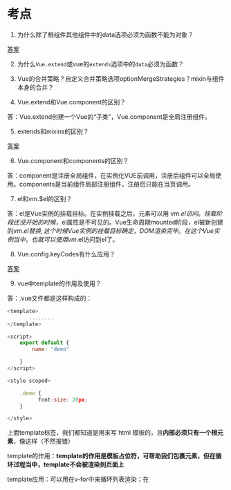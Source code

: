 # 考点

1. 为什么除了根组件其他组件中的data选项必须为函数不能为对象？

[答案](https://cn.vuejs.org/v2/guide/components.html)

2. 为什么`Vue.extend`或vue的`extends`选项中的`data`必须为函数？

3. Vue的合并策略？自定义合并策略选项optionMergeStrategies？mixin与组件本身的合并？

4. Vue.extend和Vue.component的区别？

答：Vue.extend创建一个Vue的“子类”，Vue.component是全局注册组件。

5. extends和mixins的区别？

[答案](https://www.cnblogs.com/Juliana1992/p/10332976.html)

6. Vue.component和components的区别？

答：component是注册全局组件，在实例化VUE前调用，注册后组件可以全局使用。components是当前组件局部注册组件，注册后只能在当页调用。

7. el和vm.$el的区别？

答：el是Vue实例的挂载目标。在实例挂载之后，元素可以用 vm.$el 访问。
挂载阶段还没开始的时候，$el属性是不可见的。Vue生命周期mounted阶段，el被新创建的vm.$el替换,这个时候Vue实例的挂载目标确定， DOM渲染完毕。在这个Vue实例当中，也就可以使用vm.$el访问到el了。

8. Vue.config.keyCodes有什么应用？

[答案](https://www.jianshu.com/p/839b6217e941)

9. vue中template的作用及使用？

答：.vue文件都是这样构成的：
```js
<template>
       ........
</template>

<script>
    export default {
        name: "demo"

    }
</script>

<style scoped>

    .demo {
          font-size: 28px;
    }

</style>  
```
上面template标签，我们都知道是用来写 html 模板的，且**内部必须只有一个根元素**，像这样（不然报错）


template的作用：**template的作用是模板占位符，可帮助我们包裹元素，但在循环过程当中，template不会被渲染到页面上**

template应用：可以用在v-for中来循环列表渲染；在<template>元素上使用v-if条件渲染分组

10. vue中模板定义的方式有哪些？他们的应用场景分别对应是？

答：template  X-Template 内联模板(inline-template)

11. Vue.compile的操作方式？

12. render函数作用？render函数的返回值？

答： render函数跟template一样都是创建html模板的，但是有些场景中用template实现起来代码冗长繁琐而且有大量重复，这时候就可以用render函数。
  render函数返回值（VNode）

13. render函数跟template的区别？

14. Vue.nextTick(callback,context)的理解及使用场景？

答：首先我们要对vue的数据更新有一定理解： **vue是依靠数据驱动视图更新的，该更新的过程是异步的**。即：当侦听到你的数据发生变化时， Vue将开启一个队列（该队列被Vue官方称为异步更新队列）。视图需要等队列中所有数据变化完成之后，再统一进行更新。所以，**Vue 实现的响应式并不是数据发生变化之后视图立即变化**。

  这里的回调函数（callback）将在数据更新完成，视图更新完毕之后被调用。使用场景：如果要在created()钩子函数中进行的DOM操作，由于created()钩子函数中还未对DOM进行任何渲染，所以无法直接操作，需要通过$nextTick()来完成。

15. Vue.nextTick()和vm.$nextTick()的区别？

答：`Vue.nextTick(callback)`，当数据发生变化，更新后执行回调。 `Vue.$nextTick(callback)`，当dom发生变化，更新后执行的回调。

16. Vue.observable( object )作用？

17. Vue.set有什么作用？Vue.set和vm.$set()有什么区别？

答：对于data中的一些初始化过的对象或数组，想要改变或者添加属性，直接改视图是不会更新的。用Vue.set()或者vm.$set()可以达到响应式更新/添加的效果。Vue.set()和vm.$set()这两者是一样的，一样使用。

18. Vue.delete有什么作用，Vue.delete和vm.$delete()有什么区别？

答：Vue.delete 用来删除对象的属性。如果对象是响应式的，确保删除能触发更新视图。这个方法主要用于避开 Vue 不能检测到属性被删除的限制，但是你应该很少会使用它。需要注意的是，目标对象不能是一个 Vue 实例或 Vue 实例的根数据对象。
  Vue.js 源码中，Vue.delete 和 vm.$delete 指向的是同一个函数，两者作用完全相同，其中，vm.$delete 是 Vue.delete 的别名。

19. Vue.filter和filter作用？

答：vue中有过滤器的概念，用于一些常见的文本格式化。有全局过滤器和局部过滤器的概念。Vue.filter用于注册或获取全局过滤器，filter用于在子组件内部添加局部的过滤器。

20. vue中mixins的理解及应用？

答：[理解](https://www.cnblogs.com/wjw1014/p/11757452.html)。有全局混入和局部混入。全局混入的时候，要注意一旦使用全局混入，它将影响每一个之后创建的 Vue 实例。

21. vm.$parent作用？

答：子组件可以直接用this.$parent访问父组件的属性和方法，所以可以进行对父组件的一些操作比如父子组件传值，但是不建议用这种方法来进行父子组件传值。

22. vm.$root、vm.$parent和vm.$refs?

答：
* $root 可以用来获取vue的根实例，比如在简单的项目中将公共数据放再vue根实例上(可以理解为一个全局 store ),因此可以代替vuex实现状态管理；
* $parent 属性可以用来从一个子组件访问父组件的实例，可以替代将数据以 prop 的方式传入子组件的方式；当变更父级组件的数据的时候，容易造成调试和理解难度增加
* 在子组件上使用ref特性后，this.$refs 属性可以直接访问该子组件。可以代替事件$emit 和$on 的作用。使用方式是通过 ref 特性为这个子组件赋予一个 ID 引用，再通过this.$refs.  testId获取指定元素。注意：**$refs只会在组件渲染完成之后生效，并且它们不是响应式的**。这仅作为一个用于直接操作子组件的“逃生舱”——你应该避免在模板或计算属性中访问 $refs

23. vm.$options有什么作用？

答：vm.$options可以获取到vue初始化的时候除去data之外的其他的对象，通过这种方式我们可以定义一些变量 属性，避免污染全局.

24. vue用props传值能不能被修改？如果要修改使用怎么办？

答：
1. 父子组件传值时，父组件传递的参数，数组和对象，子组件接受之后可以直接进行修改，并且会传递给父组件相应的值也会修改。因为父组件传递的参数，数组和对象的时候传递的是引用，就算修改值的时候，地址的引用没有被修改，所以他还是认为你没有修改，所以不会报错。
2. 如果传递的值是字符串，直接修改会报错。是因为，本来存的就是值类型，修改了值的时候就是修改了。所以会报错。
3. 如果一定要修改可以把传递过来的props值用计算属性或者在data里面使用

25. vue用props传值只能是单向下流传递，为什么？

答：单向数据浏览不允许你做修改操作,如果可以修改,每个组件都能对数据进行操作,这样无法有效的追踪数据的变化

26. propsData有什么作用？

答：用于全局扩展的数据传递。一般是new Vue.extend()出来的组件的时候

27. vue computed有什么特点？跟watch有什么区别？

答：computed具有缓存性，页面重新渲染值不变化,计算属性会立即返回之前的计算结果，而不必再次执行函数。watch无缓存性，页面重新渲染时值不变化也会执行。

28. vm.$on vm.$emit应用?

29. slot作用？使用？

30. vm.$attrs如何使用？使用场景？作用？

答：当有这样的场景，父组件要传递值给子组件孙子组件，传递name给子组件，sex和age给孙子组件。这时候vm.$attrs就可以派上用场了。你需要在父组件中把sex、name和age这三个参数都注册，然后再子组件中prop接收那么，子组件中用$attrs把没有prop接收的其余参数传递给孙子组件。

作用：在这样的场景下面更加直观方便的传值。

31. vm.$listeners使用？使用场景？作用？

答：$listeners可以让你在孙子组件改变父组件的值

32. inheritAttrs使用场景？作用？

答：[答案](https://www.jianshu.com/p/ce8ca875c337)

33. 什么时候用watch？watch里面的选项分别是什么，有什么作用？


34. Vue.use()使用？

答：用来安装Vue.js插件。被安装的对象必须提供install方法。且该方法必须在new Vue()之前被调用。

35. directives作用？使用方法？



答：directives用来自定义指令

36. provide/inject使用场景？使用方法？数据流传递方向？


37. name选项有什么作用？

答：
  1. 当项目使用keep-alive时，可搭配组件name进行缓存过滤
  2. DOM做递归组件时
  3. vue-devtool的时候更好调试

38. delimiters作用？

答：设置插值的格式

39. functional有什么作用？

答：通常用于函数式组件编程中。

40. model选项如何使用？使用场景？优点？


41. vm.$mount()有什么作用？应用场景是什么？

42. vm.$forceUpdate()使用场景？

43. vm.$destroy()应用场景？

44. 使用v-html时要注意什么？

答： 
1. **内容按普通HTML插入-不会作为Vue模板编译。**
2. 在网站上动态渲染任意HTML是非常危险的，因为容易导致**XSS**攻击。只在可信内容上使用v-html，**永不**用在用户提交的内容上。
3. 在单文件组件里，scoped的样式不会应用在v-html内部，因为那部分HTML没有被Vue的模板编译器处理。如果你希望针对v-html的内容设置带作用域的CSS，你可以替换为CSS Modules或用一个额外的全局<style>元素手动设置类似BEM的作用域策略。

45. v-model应用场景？

46. v-cloak使用场景？

47. v-once使用场景？

48. 特殊的key属性的有什么作用？

答：key 的特殊 attribute 主要用在 Vue 的虚拟 DOM 算法，在新旧 nodes 对比时辨识 VNodes。如果不使用 key，Vue 会使用一种最大限度减少动态元素并且尽可能的尝试就地修改/复用相同类型元素的算法。而使用 key 时，它会基于 key 的变化重新排列元素顺序，并且会移除 key 不存在的元素。

有相同父元素的子元素必须有**独特的 key**。重复的 key 会造成渲染错误。

49. is的作用及应用场景？

50. v-if VS  v-show？

v-if 是“真正”的条件渲染，因为它会确保在切换过程中条件块内的事件监听器和子组件适当地被销毁和重建。

v-if 也是惰性的：如果在初始渲染时条件为假，则什么也不做——直到条件第一次变为真时，才会开始渲染条件块。

相比之下，v-show 就简单得多——不管初始条件是什么，元素总是会被渲染，并且只是简单地基于 CSS 进行切换。

一般来说，v-if 有更高的切换开销，而 v-show 有更高的初始渲染开销。因此，如果需要非常频繁地切换，则使用 v-show 较好；如果在运行时条件很少改变，则使用 v-if 较好。

51. v-for和v-if？

注意我们不推荐在同一元素上使用 v-if 和 v-for。
当它们处于同一节点，v-for 的优先级比 v-if 更高，这意味着 v-if 将分别重复运行于每个 v-for 循环中。


52. 为什么在HTML中监听事件？

实际上，使用v-on有几个好处：
* 扫一眼 HTML 模板便能轻松定位在 JavaScript 代码里对应的方法。

* 因为你无须在 JavaScript 里手动绑定事件，你的 ViewModel 代码可以是非常纯粹的逻辑，和 DOM 完全解耦，更易于测试。

* 当一个 ViewModel 被销毁时，所有的事件处理器都会自动被删除。你无须担心如何清理它们


53. 为什么vue的组件外层必须有且只有一个div元素包裹？

